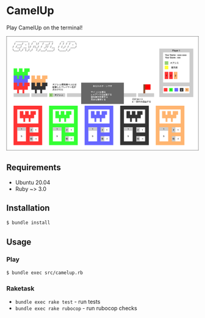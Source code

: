 # CamelUp

Play CamelUp on the terminal!

![](./media/UI.png)

## Requirements

- Ubuntu 20.04
- Ruby ~> 3.0

## Installation

```sh
$ bundle install
```

## Usage

### Play

```sh
$ bundle exec src/camelup.rb
```

### Raketask

- `bundle exec rake test` - run tests
- `bundle exec rake rubocop` - run rubocop checks
